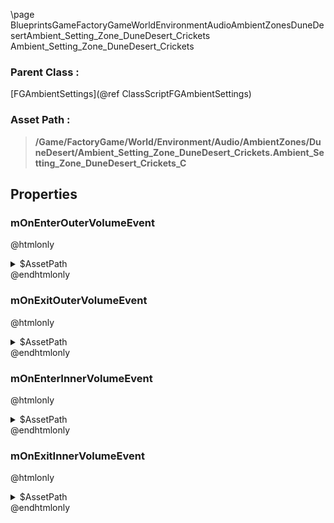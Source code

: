 \page BlueprintsGameFactoryGameWorldEnvironmentAudioAmbientZonesDuneDesertAmbient_Setting_Zone_DuneDesert_Crickets Ambient_Setting_Zone_DuneDesert_Crickets
### Parent Class :
[FGAmbientSettings](@ref ClassScriptFGAmbientSettings)
### Asset Path :
<b><blockquote>/Game/FactoryGame/World/Environment/Audio/AmbientZones/DuneDesert/Ambient_Setting_Zone_DuneDesert_Crickets.Ambient_Setting_Zone_DuneDesert_Crickets_C</blockquote></b>
## Properties

### mOnEnterOuterVolumeEvent
@htmlonly
<details>
 <summary>$AssetPath</summary>
<b><a href="_blueprints_game_factory_game_world_environment_audio_ambient_zones_dune_desert_play__zone__dune_desert__crickets__night__mono__outer.html"><blockquote>Play_Zone_DuneDesert_Crickets_Night_Mono_Outer</blockquote></a></b>
</details>
@endhtmlonly

### mOnExitOuterVolumeEvent
@htmlonly
<details>
 <summary>$AssetPath</summary>
<b><a href="_blueprints_game_factory_game_world_environment_audio_ambient_zones_dune_desert_stop__zone__dune_desert__crickets__night__mono__outer.html"><blockquote>Stop_Zone_DuneDesert_Crickets_Night_Mono_Outer</blockquote></a></b>
</details>
@endhtmlonly

### mOnEnterInnerVolumeEvent
@htmlonly
<details>
 <summary>$AssetPath</summary>
<b><a href="_blueprints_game_factory_game_world_environment_audio_ambient_zones_dune_desert_play__zone__dune_desert__crickets__night__quad__inner.html"><blockquote>Play_Zone_DuneDesert_Crickets_Night_Quad_Inner</blockquote></a></b>
</details>
@endhtmlonly

### mOnExitInnerVolumeEvent
@htmlonly
<details>
 <summary>$AssetPath</summary>
<b><a href="_blueprints_game_factory_game_world_environment_audio_ambient_zones_dune_desert_stop__zone__dune_desert__crickets__night__quad__inner.html"><blockquote>Stop_Zone_DuneDesert_Crickets_Night_Quad_Inner</blockquote></a></b>
</details>
@endhtmlonly


